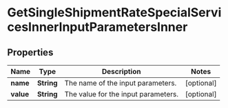 

# GetSingleShipmentRateSpecialServicesInnerInputParametersInner


## Properties

| Name | Type | Description | Notes |
|------------ | ------------- | ------------- | -------------|
|**name** | **String** | The name of the input parameters. |  [optional] |
|**value** | **String** | The value for the input parameters. |  [optional] |



